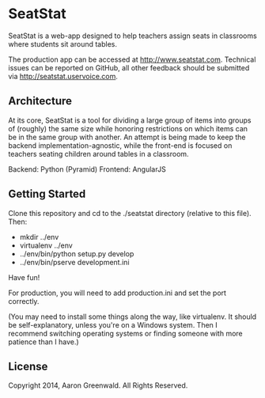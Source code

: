 SeatStat
==================
SeatStat is a web-app designed to help teachers assign seats in classrooms where students sit around tables.

The production app can be accessed at http://www.seatstat.com. Technical issues can be reported on GitHub,
all other feedback should be submitted via http://seatstat.uservoice.com.

Architecture
---------------
At its core, SeatStat is a tool for dividing a large group of items into groups of (roughly) the same size while 
honoring restrictions on which items can be in the same group with another. 
An attempt is being made to keep the backend implementation-agnostic, while the front-end is focused on teachers 
seating children around tables in a classroom.

Backend: Python (Pyramid)
Frontend: AngularJS


Getting Started
---------------

Clone this repository and cd to the ./seatstat directory (relative to this file). Then:

- mkdir ../env
- virtualenv ../env
- ../env/bin/python setup.py develop
- ../env/bin/pserve development.ini

Have fun!

For production, you will need to add production.ini and set the port correctly.

(You may need to install some things along the way, like virtualenv. It should be self-explanatory, unless you're on a Windows system. 
Then I recommend switching operating systems or finding someone with more patience than I have.)

License
---------------
Copyright 2014, Aaron Greenwald. All Rights Reserved.
